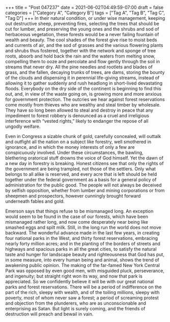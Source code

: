 +++
title = "Post 047237"
date = 2021-06-02T04:49:59-07:00
draft = false
categories = ["Category A", "Category B"]
tags = ["Tag A", "Tag B", "Tag C", "Tag D"]
+++
In their natural condition, or under wise management, keeping out destructive sheep, preventing fires, selecting the trees that should be cut for lumber, and preserving the young ones and the shrubs and sod of herbaceous vegetation, these forests would be a never failing fountain of wealth and beauty. The cool shades of the forest give rise to moist beds and currents of air, and the sod of grasses and the various flowering plants and shrubs thus fostered, together with the network and sponge of tree roots, absorb and hold back the rain and the waters from melting snow, compelling them to ooze and percolate and flow gently through the soil in streams that never dry. All the pine needles and rootlets and blades of grass, and the fallen, decaying trunks of trees, are dams, storing the bounty of the clouds and dispensing it in perennial life-giving streams, instead of allowing it to gather suddenly and rush headlong in short-lived devastating floods. Everybody on the dry side of the continent is beginning to find this out, and, in view of the waste going on, is growing more and more anxious for government protection. The outcries we hear against forest reservations come mostly from thieves who are wealthy and steal timber by wholesale. They have so long been allowed to steal and destroy in peace that any impediment to forest robbery is denounced as a cruel and irreligious interference with “vested rights,” likely to endanger the repose of all ungodly welfare.

Even in Congress a sizable chunk of gold, carefully concealed, will outtalk and outfight all the nation on a subject like forestry, well smothered in ignorance, and in which the money interests of only a few are conspicuously involved. Under these circumstances, the bawling, blethering oratorical stuff drowns the voice of God himself. Yet the dawn of a new day in forestry is breaking. Honest citizens see that only the rights of the government are being trampled, not those of the settlers. Only what belongs to all alike is reserved, and every acre that is left should be held together under the federal government as a basis for a general policy of administration for the public good. The people will not always be deceived by selfish opposition, whether from lumber and mining corporations or from sheepmen and prospectors, however cunningly brought forward underneath fables and gold.

Emerson says that things refuse to be mismanaged long. An exception would seem to be found in the case of our forests, which have been mismanaged rather long, and now come desperately near being like smashed eggs and spilt milk. Still, in the long run the world does not move backward. The wonderful advance made in the last few years, in creating four national parks in the West, and thirty forest reservations, embracing nearly forty million acres; and in the planting of the borders of streets and highways and spacious parks in all the great cities, to satisfy the natural taste and hunger for landscape beauty and righteousness that God has put, in some measure, into every human being and animal, shows the trend of awakening public opinion. The making of the far-famed New York Central Park was opposed by even good men, with misguided pluck, perseverance, and ingenuity; but straight right won its way, and now that park is appreciated. So we confidently believe it will be with our great national parks and forest reservations. There will be a period of indifference on the part of the rich, sleepy with wealth, and of the toiling millions, sleepy with poverty, most of whom never saw a forest; a period of screaming protest and objection from the plunderers, who are as unconscionable and enterprising as Satan. But light is surely coming, and the friends of destruction will preach and bewail in vain.
